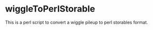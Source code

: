 wiggleToPerlStorable
====================

This is a perl script to convert a wiggle pileup to perl storables format.
